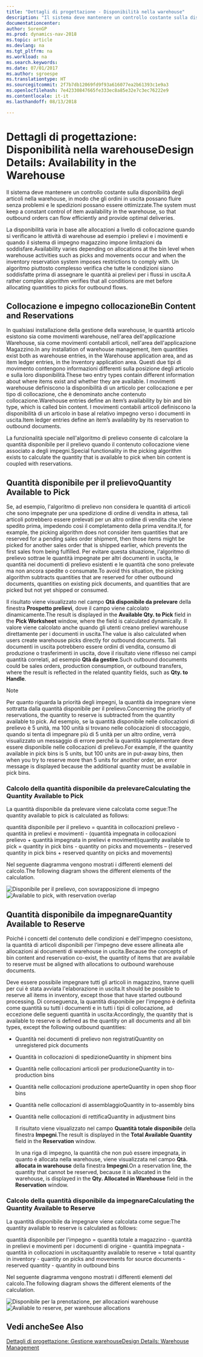 ```yaml
---
title: "Dettagli di progettazione - Disponibilità nella warehouse"
description: "Il sistema deve mantenere un controllo costante sulla disponibilità degli articoli nella warehouse, in modo che gli ordini in uscita possano fluire senza problemi e le spedizioni possano essere ottimizzate."
documentationcenter: 
author: SorenGP
ms.prod: dynamics-nav-2018
ms.topic: article
ms.devlang: na
ms.tgt_pltfrm: na
ms.workload: na
ms.search.keywords: 
ms.date: 07/01/2017
ms.author: sgroespe
ms.translationtype: HT
ms.sourcegitcommit: 2f7b7db12069fd9f93a616077ea2b61393c1e9a3
ms.openlocfilehash: 7e42330847665fe333ec8a85e32e7c3ec76222e9
ms.contentlocale: it-it
ms.lasthandoff: 08/13/2018

---
```

# <a name="design-details-availability-in-the-warehouse"></a><span data-ttu-id="6c1a9-103">Dettagli di progettazione: Disponibilità nella warehouse</span><span class="sxs-lookup"><span data-stu-id="6c1a9-103">Design Details: Availability in the Warehouse</span></span>
<span data-ttu-id="6c1a9-104">Il sistema deve mantenere un controllo costante sulla disponibilità degli articoli nella warehouse, in modo che gli ordini in uscita possano fluire senza problemi e le spedizioni possano essere ottimizzate.</span><span class="sxs-lookup"><span data-stu-id="6c1a9-104">The system must keep a constant control of item availability in the warehouse, so that outbound orders can flow efficiently and provide optimal deliveries.</span></span>  

 <span data-ttu-id="6c1a9-105">La disponibilità varia in base alle allocazioni a livello di collocazione quando si verificano le attività di warehouse ad esempio i prelievi e i movimenti e quando il sistema di impegno magazzino impone limitazioni da soddisfare.</span><span class="sxs-lookup"><span data-stu-id="6c1a9-105">Availability varies depending on allocations at the bin level when warehouse activities such as picks and movements occur and when the inventory reservation system imposes restrictions to comply with.</span></span> <span data-ttu-id="6c1a9-106">Un algoritmo piuttosto complesso verifica che tutte le condizioni siano soddisfatte prima di assegnare le quantità ai prelievi per i flussi in uscita.</span><span class="sxs-lookup"><span data-stu-id="6c1a9-106">A rather complex algorithm verifies that all conditions are met before allocating quantities to picks for outbound flows.</span></span>  

## <a name="bin-content-and-reservations"></a><span data-ttu-id="6c1a9-107">Collocazione e impegno collocazione</span><span class="sxs-lookup"><span data-stu-id="6c1a9-107">Bin Content and Reservations</span></span>  
 <span data-ttu-id="6c1a9-108">In qualsiasi installazione della gestione della warehouse, le quantità articolo esistono sia come movimenti warehouse, nell'area dell'applicazione Warehouse, sia come movimenti contabili articoli, nell'area dell'applicazione Magazzino.</span><span class="sxs-lookup"><span data-stu-id="6c1a9-108">In any installation of warehouse management, item quantities exist both as warehouse entries, in the Warehouse application area, and as item ledger entries, in the Inventory application area.</span></span> <span data-ttu-id="6c1a9-109">Questi due tipi di movimento contengono informazioni differenti sulla posizione degli articolo e sulla loro disponibilità.</span><span class="sxs-lookup"><span data-stu-id="6c1a9-109">These two entry types contain different information about where items exist and whether they are available.</span></span> <span data-ttu-id="6c1a9-110">I movimenti warehouse definiscono la disponibilità di un articolo per collocazione e per tipo di collocazione, che è denominato anche contenuto collocazione.</span><span class="sxs-lookup"><span data-stu-id="6c1a9-110">Warehouse entries define an item’s availability by bin and bin type, which is called bin content.</span></span> <span data-ttu-id="6c1a9-111">I movimenti contabili articoli definiscono la disponibilità di un articolo in base al relativo impegno verso i documenti in uscita.</span><span class="sxs-lookup"><span data-stu-id="6c1a9-111">Item ledger entries define an item’s availability by its reservation to outbound documents.</span></span>  

 <span data-ttu-id="6c1a9-112">La funzionalità speciale nell'algoritmo di prelievo consente di calcolare la quantità disponibile per il prelievo quando il contenuto collocazione viene associato a degli impegni.</span><span class="sxs-lookup"><span data-stu-id="6c1a9-112">Special functionality in the picking algorithm exists to calculate the quantity that is available to pick when bin content is coupled with reservations.</span></span>  

## <a name="quantity-available-to-pick"></a><span data-ttu-id="6c1a9-113">Quantità disponibile per il prelievo</span><span class="sxs-lookup"><span data-stu-id="6c1a9-113">Quantity Available to Pick</span></span>  
 <span data-ttu-id="6c1a9-114">Se, ad esempio, l'algoritmo di prelievo non considera le quantità di articoli che sono impegnate per una spedizione di ordine di vendita in attesa, tali articoli potrebbero essere prelevati per un altro ordine di vendita che viene spedito prima, impedendo così il completamento della prima vendita.</span><span class="sxs-lookup"><span data-stu-id="6c1a9-114">If, for example, the picking algorithm does not consider item quantities that are reserved for a pending sales order shipment, then those items might be picked for another sales order that is shipped earlier, which prevents the first sales from being fulfilled.</span></span> <span data-ttu-id="6c1a9-115">Per evitare questa situazione, l'algoritmo di prelievo sottrae le quantità impegnate per altri documenti in uscita, le quantità nei documenti di prelievo esistenti e le quantità che sono prelevate ma non ancora spedite o consumate.</span><span class="sxs-lookup"><span data-stu-id="6c1a9-115">To avoid this situation, the picking algorithm subtracts quantities that are reserved for other outbound documents, quantities on existing pick documents, and quantities that are picked but not yet shipped or consumed.</span></span>  

 <span data-ttu-id="6c1a9-116">Il risultato viene visualizzato nel campo **Qtà disponibile da prelevare** della finestra **Prospetto prelievi**, dove il campo viene calcolato dinamicamente.</span><span class="sxs-lookup"><span data-stu-id="6c1a9-116">The result is displayed in the **Available Qty. to Pick** field in the **Pick Worksheet** window, where the field is calculated dynamically.</span></span> <span data-ttu-id="6c1a9-117">Il valore viene calcolato anche quando gli utenti creano prelievi warehouse direttamente per i documenti in uscita.</span><span class="sxs-lookup"><span data-stu-id="6c1a9-117">The value is also calculated when users create warehouse picks directly for outbound documents.</span></span> <span data-ttu-id="6c1a9-118">Tali documenti in uscita potrebbero essere ordini di vendita, consumo di produzione o trasferimenti in uscita, dove il risultato viene riflesso nei campi quantità correlati, ad esempio **Qtà da gestire**.</span><span class="sxs-lookup"><span data-stu-id="6c1a9-118">Such outbound documents could be sales orders, production consumption, or outbound transfers, where the result is reflected in the related quantity fields, such as **Qty. to Handle**.</span></span>  

> [!NOTE]  
>  <span data-ttu-id="6c1a9-119">Per quanto riguarda la priorità degli impegni, la quantità da impegnare viene sottratta dalla quantità disponibile per il prelievo.</span><span class="sxs-lookup"><span data-stu-id="6c1a9-119">Concerning the priority of reservations, the quantity to reserve is subtracted from the quantity available to pick.</span></span> <span data-ttu-id="6c1a9-120">Ad esempio, se la quantità disponibile nelle collocazioni di prelievo è 5 unità, ma 100 unità si trovano nelle collocazioni di stoccaggio, quando si tenta di impegnare più di 5 unità per un altro ordine, verrà visualizzato un messaggio di errore perché la quantità supplementare deve essere disponibile nelle collocazioni di prelievo.</span><span class="sxs-lookup"><span data-stu-id="6c1a9-120">For example, if the quantity available in pick bins is 5 units, but 100 units are in put-away bins, then when you try to reserve more than 5 units for another order, an error message is displayed because the additional quantity must be available in pick bins.</span></span>  

### <a name="calculating-the-quantity-available-to-pick"></a><span data-ttu-id="6c1a9-121">Calcolo della quantità disponibile da prelevare</span><span class="sxs-lookup"><span data-stu-id="6c1a9-121">Calculating the Quantity Available to Pick</span></span>  
 <span data-ttu-id="6c1a9-122">La quantità disponibile da prelevare viene calcolata come segue:</span><span class="sxs-lookup"><span data-stu-id="6c1a9-122">The quantity available to pick is calculated as follows:</span></span>  

 <span data-ttu-id="6c1a9-123">quantità disponibile per il prelievo = quantità in collocazioni prelievo - quantità in prelievi e movimenti - (quantità impegnata in collocazioni prelievo + quantità impegnata in prelievi e movimenti)</span><span class="sxs-lookup"><span data-stu-id="6c1a9-123">quantity available to pick = quantity in pick bins - quantity on picks and movements – (reserved quantity in pick bins + reserved quantity on picks and movements)</span></span>  

 <span data-ttu-id="6c1a9-124">Nel seguente diagramma vengono mostrati i differenti elementi del calcolo.</span><span class="sxs-lookup"><span data-stu-id="6c1a9-124">The following diagram shows the different elements of the calculation.</span></span>  

 <span data-ttu-id="6c1a9-125">![Disponibile per il prelievo, con sovrapposizione di impegno](media/design_details_warehouse_management_availability_2.png "design_details_warehouse_management_availability_2")</span><span class="sxs-lookup"><span data-stu-id="6c1a9-125">![Available to pick, with reservation overlap](media/design_details_warehouse_management_availability_2.png "design_details_warehouse_management_availability_2")</span></span>  

## <a name="quantity-available-to-reserve"></a><span data-ttu-id="6c1a9-126">Quantità disponibile da impegnare</span><span class="sxs-lookup"><span data-stu-id="6c1a9-126">Quantity Available to Reserve</span></span>  
 <span data-ttu-id="6c1a9-127">Poiché i concetti del contenuto delle condizioni e dell'impegno coesistono, la quantità di articoli disponibili per l'impegno deve essere allineata alle allocazioni ai documenti di warehouse in uscita.</span><span class="sxs-lookup"><span data-stu-id="6c1a9-127">Because the concepts of bin content and reservation co-exist, the quantity of items that are available to reserve must be aligned with allocations to outbound warehouse documents.</span></span>  

 <span data-ttu-id="6c1a9-128">Deve essere possibile impegnare tutti gli articoli in magazzino, tranne quelli per cui è stata avviata l'elaborazione in uscita.</span><span class="sxs-lookup"><span data-stu-id="6c1a9-128">It should be possible to reserve all items in inventory, except those that have started outbound processing.</span></span> <span data-ttu-id="6c1a9-129">Di conseguenza, la quantità disponibile per l'impegno è definita come quantità su tutti i documenti e in tutti i tipi di collocazione, ad eccezione delle seguenti quantità in uscita:</span><span class="sxs-lookup"><span data-stu-id="6c1a9-129">Accordingly, the quantity that is available to reserve is defined as the quantity on all documents and all bin types, except the following outbound quantities:</span></span>  

- <span data-ttu-id="6c1a9-130">Quantità nei documenti di prelievo non registrati</span><span class="sxs-lookup"><span data-stu-id="6c1a9-130">Quantity on unregistered pick documents</span></span>  
- <span data-ttu-id="6c1a9-131">Quantità in collocazioni di spedizione</span><span class="sxs-lookup"><span data-stu-id="6c1a9-131">Quantity in shipment bins</span></span>  
- <span data-ttu-id="6c1a9-132">Quantità nelle collocazioni articoli per produzione</span><span class="sxs-lookup"><span data-stu-id="6c1a9-132">Quantity in to-production bins</span></span>  
- <span data-ttu-id="6c1a9-133">Quantità nelle collocazioni produzione aperte</span><span class="sxs-lookup"><span data-stu-id="6c1a9-133">Quantity in open shop floor bins</span></span>  
- <span data-ttu-id="6c1a9-134">Quantità nelle collocazioni di assemblaggio</span><span class="sxs-lookup"><span data-stu-id="6c1a9-134">Quantity in to-assembly bins</span></span>  
- <span data-ttu-id="6c1a9-135">Quantità nelle collocazioni di rettifica</span><span class="sxs-lookup"><span data-stu-id="6c1a9-135">Quantity in adjustment bins</span></span>  

  <span data-ttu-id="6c1a9-136">Il risultato viene visualizzato nel campo **Quantità totale disponibile** della finestra **Impegni**.</span><span class="sxs-lookup"><span data-stu-id="6c1a9-136">The result is displayed in the **Total Available Quantity** field in the **Reservation** window.</span></span>  

  <span data-ttu-id="6c1a9-137">In una riga di impegno, la quantità che non può essere impegnata, in quanto è allocata nella warehouse, viene visualizzata nel campo **Qtà. allocata in warehouse** della finestra **Impegni**.</span><span class="sxs-lookup"><span data-stu-id="6c1a9-137">On a reservation line, the quantity that cannot be reserved, because it is allocated in the warehouse, is displayed in the **Qty. Allocated in Warehouse** field in the **Reservation** window.</span></span>  

### <a name="calculating-the-quantity-available-to-reserve"></a><span data-ttu-id="6c1a9-138">Calcolo della quantità disponibile da impegnare</span><span class="sxs-lookup"><span data-stu-id="6c1a9-138">Calculating the Quantity Available to Reserve</span></span>  
 <span data-ttu-id="6c1a9-139">La quantità disponibile da impegnare viene calcolata come segue:</span><span class="sxs-lookup"><span data-stu-id="6c1a9-139">The quantity available to reserve is calculated as follows:</span></span>  

 <span data-ttu-id="6c1a9-140">quantità disponibile per l'impegno = quantità totale a magazzino - quantità in prelievi e movimenti per i documenti di origine - quantità impegnata - quantità in collocazioni in uscita</span><span class="sxs-lookup"><span data-stu-id="6c1a9-140">quantity available to reserve = total quantity in inventory - quantity on picks and movements for source documents - reserved quantity - quantity in outbound bins</span></span>  

 <span data-ttu-id="6c1a9-141">Nel seguente diagramma vengono mostrati i differenti elementi del calcolo.</span><span class="sxs-lookup"><span data-stu-id="6c1a9-141">The following diagram shows the different elements of the calculation.</span></span>  

 <span data-ttu-id="6c1a9-142">![Disponibile per la prenotazione, per allocazioni warehouse](media/design_details_warehouse_management_availability_3.png "design_details_warehouse_management_availability_3")</span><span class="sxs-lookup"><span data-stu-id="6c1a9-142">![Avaliable to reserve, per warehouse allocations](media/design_details_warehouse_management_availability_3.png "design_details_warehouse_management_availability_3")</span></span>  

## <a name="see-also"></a><span data-ttu-id="6c1a9-143">Vedi anche</span><span class="sxs-lookup"><span data-stu-id="6c1a9-143">See Also</span></span>  
 [<span data-ttu-id="6c1a9-144">Dettagli di progettazione: Gestione warehouse</span><span class="sxs-lookup"><span data-stu-id="6c1a9-144">Design Details: Warehouse Management</span></span>](design-details-warehouse-management.md)

